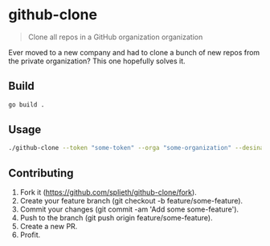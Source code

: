 # github-clone

> Clone all repos in a GitHub organization organization

Ever moved to a new company and had to clone a bunch of new repos from the private organization? This one hopefully solves it.

## Build
```bash
go build .
```

## Usage
```bash
./github-clone --token "some-token" --orga "some-organization" --desination
```

## Contributing
1) Fork it (https://github.com/splieth/github-clone/fork).
1) Create your feature branch (git checkout -b feature/some-feature).
1) Commit your changes (git commit -am 'Add some some-feature').
1) Push to the branch (git push origin feature/some-feature).
1) Create a new PR.
1) Profit.

